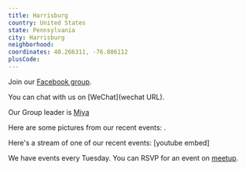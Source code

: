 ```yaml
---
title: Harrisburg
country: United States
state: Pennsylvania
city: Harrisburg
neighborhood: 
coordinates: 40.266311, -76.886112
plusCode:
---
```

Join our [Facebook group](https://www.facebook.com/groups/free.code.camp.harrisburg.pa).

You can chat with us on [WeChat](wechat URL).

Our Group leader is [Miya](freecodecamp.org/miya)

Here are some pictures from our recent events:
![]().

Here's a stream of one of our recent events:
[youtube embed]

We have events every Tuesday. You can RSVP for an event on [meetup](meetupurl).
